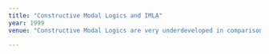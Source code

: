 ```yaml
---
title: "Constructive Modal Logics and IMLA"
year: 1999
venue: "Constructive Modal Logics are very underdeveloped in comparison to classical modal logics. Through the loose organization of several IMLA (Intuitionistic Modal Logics and Applications) workshops we are putting forward our approach, which is mostly based on the Curry-Howard interpretation. This includes work with Gavin Bierman, Nick Benton, Natasha Alechina, Eike Ritter, Michael Mendler, Neil Ghani, amongst others   "

---
```

